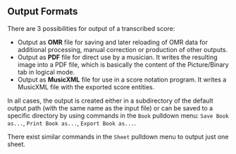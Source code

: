 ---
---
## Output Formats

There are 3 possibilities for output of a transcribed score:

* Output as **OMR** file for saving and later reloading of OMR data for additional processing,
manual correction or production of other outputs.
* Output as **PDF** file for direct use by a musician.
It writes the resulting image into a PDF file, which is basically the content of the Picture/Binary
tab in logical mode.
* Output as **MusicXML** file for use in a score notation program.
It writes a MusicXML file with the exported score entities.

In all cases, the output is created either in a subdirectory of the default output path
(with the same name as the input file) or can be saved to a specific directory by using commands
in the `Book` pulldown menu:  `Save Book as...`, `Print Book as...`, `Export Book as...`.

There exist similar commands in the `Sheet` pulldown menu to output just one sheet.

